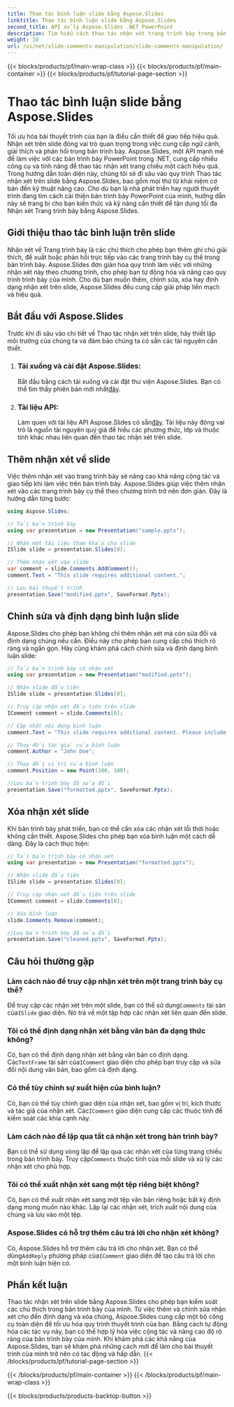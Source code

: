 ```yaml
---
title: Thao tác bình luận slide bằng Aspose.Slides
linktitle: Thao tác bình luận slide bằng Aspose.Slides
second_title: API xử lý Aspose.Slides .NET PowerPoint
description: Tìm hiểu cách thao tác nhận xét trang trình bày trong bản trình bày PowerPoint bằng API Aspose.Slides cho .NET. Khám phá hướng dẫn từng bước và ví dụ về mã nguồn để thêm, chỉnh sửa và định dạng nhận xét trên trang chiếu.
weight: 10
url: /vi/net/slide-comments-manipulation/slide-comments-manipulation/
---
```


{{< blocks/products/pf/main-wrap-class >}}
{{< blocks/products/pf/main-container >}}
{{< blocks/products/pf/tutorial-page-section >}}

# Thao tác bình luận slide bằng Aspose.Slides


Tối ưu hóa bài thuyết trình của bạn là điều cần thiết để giao tiếp hiệu quả. Nhận xét trên slide đóng vai trò quan trọng trong việc cung cấp ngữ cảnh, giải thích và phản hồi trong bản trình bày. Aspose.Slides, một API mạnh mẽ để làm việc với các bản trình bày PowerPoint trong .NET, cung cấp nhiều công cụ và tính năng để thao tác nhận xét trang chiếu một cách hiệu quả. Trong hướng dẫn toàn diện này, chúng tôi sẽ đi sâu vào quy trình Thao tác nhận xét trên slide bằng Aspose.Slides, bao gồm mọi thứ từ khái niệm cơ bản đến kỹ thuật nâng cao. Cho dù bạn là nhà phát triển hay người thuyết trình đang tìm cách cải thiện bản trình bày PowerPoint của mình, hướng dẫn này sẽ trang bị cho bạn kiến thức và kỹ năng cần thiết để tận dụng tối đa Nhận xét Trang trình bày bằng Aspose.Slides.

## Giới thiệu thao tác bình luận trên slide

Nhận xét về Trang trình bày là các chú thích cho phép bạn thêm ghi chú giải thích, đề xuất hoặc phản hồi trực tiếp vào các trang trình bày cụ thể trong bản trình bày. Aspose.Slides đơn giản hóa quy trình làm việc với những nhận xét này theo chương trình, cho phép bạn tự động hóa và nâng cao quy trình trình bày của mình. Cho dù bạn muốn thêm, chỉnh sửa, xóa hay định dạng nhận xét trên slide, Aspose.Slides đều cung cấp giải pháp liền mạch và hiệu quả.

## Bắt đầu với Aspose.Slides

Trước khi đi sâu vào chi tiết về Thao tác nhận xét trên slide, hãy thiết lập môi trường của chúng ta và đảm bảo chúng ta có sẵn các tài nguyên cần thiết.

1. ### Tải xuống và cài đặt Aspose.Slides: 
	 Bắt đầu bằng cách tải xuống và cài đặt thư viện Aspose.Slides. Bạn có thể tìm thấy phiên bản mới nhất[đây](https://releases.aspose.com/slides/net/).

2. ### Tài liệu API: 
	 Làm quen với tài liệu API Aspose.Slides có sẵn[đây](https://reference.aspose.com/slides/net/). Tài liệu này đóng vai trò là nguồn tài nguyên quý giá để hiểu các phương thức, lớp và thuộc tính khác nhau liên quan đến thao tác nhận xét trên slide.

## Thêm nhận xét về slide

Việc thêm nhận xét vào trang trình bày sẽ nâng cao khả năng cộng tác và giao tiếp khi làm việc trên bản trình bày. Aspose.Slides giúp việc thêm nhận xét vào các trang trình bày cụ thể theo chương trình trở nên đơn giản. Đây là hướng dẫn từng bước:

```csharp
using Aspose.Slides;

// Tải bản trình bày
using var presentation = new Presentation("sample.pptx");

// Nhận một tài liệu tham khảo cho slide
ISlide slide = presentation.Slides[0];

// Thêm nhận xét vào slide
var comment = slide.Comments.AddComment();
comment.Text = "This slide requires additional content.";

// Lưu bài thuyết trình
presentation.Save("modified.pptx", SaveFormat.Pptx);
```

## Chỉnh sửa và định dạng bình luận slide

Aspose.Slides cho phép bạn không chỉ thêm nhận xét mà còn sửa đổi và định dạng chúng nếu cần. Điều này cho phép bạn cung cấp chú thích rõ ràng và ngắn gọn. Hãy cùng khám phá cách chỉnh sửa và định dạng bình luận slide:

```csharp
// Tải bản trình bày có nhận xét
using var presentation = new Presentation("modified.pptx");

// Nhận slide đầu tiên
ISlide slide = presentation.Slides[0];

// Truy cập nhận xét đầu tiên trên slide
IComment comment = slide.Comments[0];

// Cập nhật nội dung bình luận
comment.Text = "This slide requires additional content. Please include relevant statistics.";

// Thay đổi tác giả của bình luận
comment.Author = "John Doe";

// Thay đổi vị trí của bình luận
comment.Position = new Point(100, 100);

//Lưu bản trình bày đã sửa đổi
presentation.Save("formatted.pptx", SaveFormat.Pptx);
```

## Xóa nhận xét slide

Khi bản trình bày phát triển, bạn có thể cần xóa các nhận xét lỗi thời hoặc không cần thiết. Aspose.Slides cho phép bạn xóa bình luận một cách dễ dàng. Đây là cách thực hiện:

```csharp
// Tải bản trình bày có nhận xét
using var presentation = new Presentation("formatted.pptx");

// Nhận slide đầu tiên
ISlide slide = presentation.Slides[0];

// Truy cập nhận xét đầu tiên trên slide
IComment comment = slide.Comments[0];

// Xóa bình luận
slide.Comments.Remove(comment);

//Lưu bản trình bày đã sửa đổi
presentation.Save("cleaned.pptx", SaveFormat.Pptx);
```

## Câu hỏi thường gặp

### Làm cách nào để truy cập nhận xét trên một trang trình bày cụ thể?

Để truy cập các nhận xét trên một slide, bạn có thể sử dụng`Comments` tài sản của`ISlide` giao diện. Nó trả về một tập hợp các nhận xét liên quan đến slide.

### Tôi có thể định dạng nhận xét bằng văn bản đa dạng thức không?

 Có, bạn có thể định dạng nhận xét bằng văn bản có định dạng. Các`TextFrame` tài sản của`IComment` giao diện cho phép bạn truy cập và sửa đổi nội dung văn bản, bao gồm cả định dạng.

### Có thể tùy chỉnh sự xuất hiện của bình luận?

 Có, bạn có thể tùy chỉnh giao diện của nhận xét, bao gồm vị trí, kích thước và tác giả của nhận xét. Các`IComment` giao diện cung cấp các thuộc tính để kiểm soát các khía cạnh này.

### Làm cách nào để lặp qua tất cả nhận xét trong bản trình bày?

 Bạn có thể sử dụng vòng lặp để lặp qua các nhận xét của từng trang chiếu trong bản trình bày. Truy cập`Comments` thuộc tính của mỗi slide và xử lý các nhận xét cho phù hợp.

### Tôi có thể xuất nhận xét sang một tệp riêng biệt không?

Có, bạn có thể xuất nhận xét sang một tệp văn bản riêng hoặc bất kỳ định dạng mong muốn nào khác. Lặp lại các nhận xét, trích xuất nội dung của chúng và lưu vào một tệp.

### Aspose.Slides có hỗ trợ thêm câu trả lời cho nhận xét không?

 Có, Aspose.Slides hỗ trợ thêm câu trả lời cho nhận xét. Bạn có thể dùng`AddReply` phương pháp của`IComment` giao diện để tạo câu trả lời cho một bình luận hiện có.

## Phần kết luận

Thao tác nhận xét trên slide bằng Aspose.Slides cho phép bạn kiểm soát các chú thích trong bản trình bày của mình. Từ việc thêm và chỉnh sửa nhận xét cho đến định dạng và xóa chúng, Aspose.Slides cung cấp một bộ công cụ toàn diện để tối ưu hóa quy trình thuyết trình của bạn. Bằng cách tự động hóa các tác vụ này, bạn có thể hợp lý hóa việc cộng tác và nâng cao độ rõ ràng của bản trình bày của mình. Khi khám phá các khả năng của Aspose.Slides, bạn sẽ khám phá những cách mới để làm cho bài thuyết trình của mình trở nên có tác động và hấp dẫn.
{{< /blocks/products/pf/tutorial-page-section >}}

{{< /blocks/products/pf/main-container >}}
{{< /blocks/products/pf/main-wrap-class >}}

{{< blocks/products/products-backtop-button >}}
